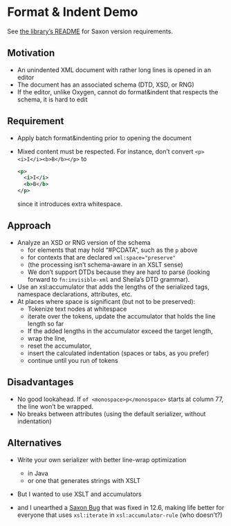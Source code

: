 # Format & Indent Demo

See [the library’s README](https://github.com/transpect/xslt-util/blob/master/format-indent/README.md) for Saxon version requirements.

## Motivation

- An unindented XML document with rather long lines is opened in an editor
- The document has an associated schema (DTD, XSD, or RNG)
- If the editor, unlike Oxygen, cannot do format&indent that respects the schema, it is hard to edit
     
## Requirement

- Apply batch format&indenting prior to opening the document
- Mixed content must be respected. For instance, don’t convert `<p><i>I</i><b>B</b></p>` to

  ```xml
  <p>
    <i>I</i>
    <b>B</b>
  </p>
  ```
  since it introduces extra whitespace.  

## Approach

- Analyze an XSD or RNG version of the schema  
  - for elements that may hold “#PCDATA”, such as the `p` above
  - for contexts that are declared `xml:space="preserve"`
  - (the processing isn’t schema-aware in an XSLT sense)
  - We don’t support DTDs because they are hard to parse (looking forward to `fn:invisible-xml` and Sheila’s DTD grammar).
- Use an xsl:accumulator that adds the lengths of the serialized tags, namespace declarations, attributes, etc.
- At places where space is significant (but not to be preserved):
  - Tokenize text nodes at whitespace
  - iterate over the tokens, update the accumulator that holds the line length so far
  - If the added lengths in the accumulator exceed the target length, 
  - wrap the line,
  - reset the accumulator,
  - insert the calculated indentation (spaces or tabs, as you prefer)
  - continue until you run of tokens

## Disadvantages

- No good lookahead. If `of <monospace>p</monospace>` starts at column 77, the line won’t be wrapped.
- No breaks between attributes (using the default serializer, without indentation)

## Alternatives

- Write your own serializer with better line-wrap optimization 
  - in Java
  - or one that generates strings with XSLT

- But I wanted to use XSLT and accumulators
- and I unearthed a [Saxon Bug](https://saxonica.plan.io/issues/6679) that was fixed in 12.6, making life better for everyone that uses `xsl:iterate` in `xsl:accumulator-rule` (who doesn’t?)
 
